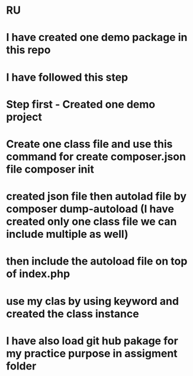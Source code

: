 # RU
# I have created one demo package in this repo 
# I have followed this step 
# Step first - Created one demo project 
# Create one class file and use this command for create composer.json file  composer init
# created json file then autolad file by composer dump-autoload (I have created only one class file we can include multiple as well)
# then include the autoload file on top of index.php
# use my clas by using keyword and created the class instance 
# I have also load git hub pakage for my practice purpose in assigment folder 